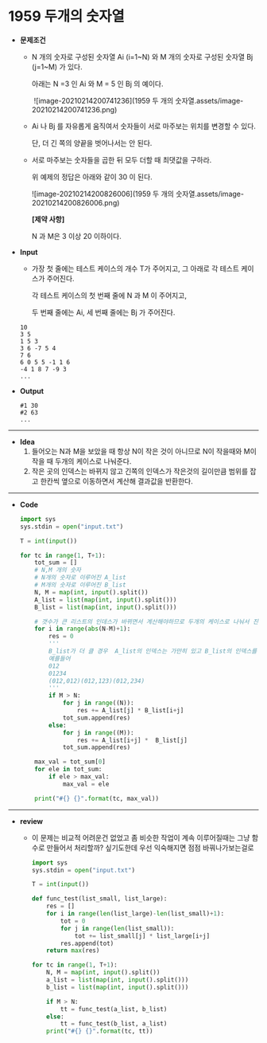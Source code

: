 # 1959 두개의 숫자열

* **문제조건**

  * N 개의 숫자로 구성된 숫자열 Ai (i=1~N) 와 M 개의 숫자로 구성된 숫자열 Bj (j=1~M) 가 있다.

    아래는 N =3 인 Ai 와 M = 5 인 Bj 의 예이다.

    ​	![image-20210214200741236](1959 두 개의 숫자열.assets/image-20210214200741236.png)

  * Ai 나 Bj 를 자유롭게 움직여서 숫자들이 서로 마주보는 위치를 변경할 수 있다.

    단, 더 긴 쪽의 양끝을 벗어나서는 안 된다.

  * 서로 마주보는 숫자들을 곱한 뒤 모두 더할 때 최댓값을 구하라.

    위 예제의 정답은 아래와 같이 30 이 된다.

     ![image-20210214200826006](1959 두 개의 숫자열.assets/image-20210214200826006.png)

    **[제약 사항]**

    N 과 M은 3 이상 20 이하이다.

    

* **Input**

  * 가장 첫 줄에는 테스트 케이스의 개수 T가 주어지고, 그 아래로 각 테스트 케이스가 주어진다.

    각 테스트 케이스의 첫 번째 줄에 N 과 M 이 주어지고,

    두 번째 줄에는 Ai, 세 번째 줄에는 Bj 가 주어진다.

  ```
  10
  3 5
  1 5 3
  3 6 -7 5 4
  7 6
  6 0 5 5 -1 1 6
  -4 1 8 7 -9 3
  ...
  ```

* **Output**

  ```
  #1 30
  #2 63
  ...
  ```

---

* **Idea**
  1. 들어오는 N과 M을 보았을 때 항상 N이 작은 것이 아니므로 N이 작을때와 M이 작을 때 두개의 케이스로 나눠준다. 
  2. 작은 곳의 인덱스는 바뀌지 않고 긴쪽의 인덱스가 작은것의 길이만큼 범위를 잡고 한칸씩 옆으로 이동하면서 계산해 결과값을 반환한다.

---

* **Code**

  ```python
  import sys
  sys.stdin = open("input.txt")
  
  T = int(input())
  
  for tc in range(1, T+1):
      tot_sum = []
      # N,M 개의 숫자
      # N개의 숫자로 이루어진 A_list
      # M개의 숫자로 이루어진 B_list
      N, M = map(int, input().split())
      A_list = list(map(int, input().split()))
      B_list = list(map(int, input().split()))
  
      # 갯수가 큰 리스트의 인데스가 바뀌면서 계산해야하므로 두개의 케이스로 나눠서 진행
      for i in range(abs(N-M)+1):
          res = 0
          '''
          B_list가 더 클 경우  A_list의 인덱스는 가만히 있고 B_list의 인덱스를 바꿔가면서 진행
          예를들어
          012
          01234
          (012,012)(012,123)(012,234)
          '''
          if M > N:
              for j in range((N)):
                  res += A_list[j] * B_list[i+j]
              tot_sum.append(res)
          else:
              for j in range((M)):
                  res += A_list[i+j] *  B_list[j]
              tot_sum.append(res)
  
      max_val = tot_sum[0]
      for ele in tot_sum:
          if ele > max_val:
              max_val = ele
  
      print("#{} {}".format(tc, max_val))
  ```

---

* **review**
  
  * 이 문제는 비교적 어려운건 없었고 좀 비슷한 작업이 계속 이루어질때는 그냥 함수로 만들어서 처리할까? 싶기도한데 우선 익숙해지면 점점 바꿔나가보는걸로
  
    ```python
    import sys
    sys.stdin = open("input.txt")
    
    T = int(input())
    
    def func_test(list_small, list_large):
        res = []
        for i in range(len(list_large)-len(list_small)+1):
            tot = 0
            for j in range(len(list_small)):
                tot += list_small[j] * list_large[i+j]
            res.append(tot)
        return max(res)
    
    for tc in range(1, T+1):
        N, M = map(int, input().split())
        a_list = list(map(int, input().split()))
        b_list = list(map(int, input().split()))
    
        if M > N:
            tt = func_test(a_list, b_list)
        else:
            tt = func_test(b_list, a_list)
        print("#{} {}".format(tc, tt))
    
    ```
  
    